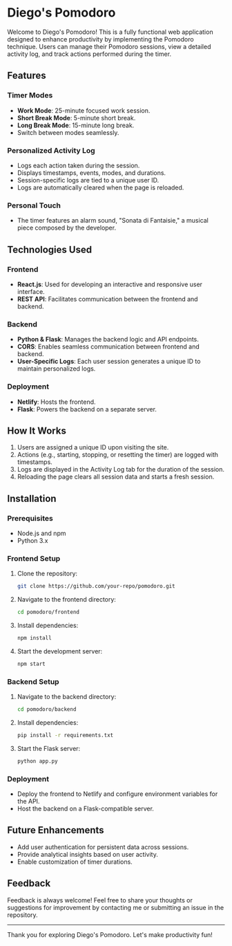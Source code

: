 # Diego's Pomodoro

Welcome to Diego's Pomodoro! This is a fully functional web application designed to enhance productivity by implementing the Pomodoro technique. Users can manage their Pomodoro sessions, view a detailed activity log, and track actions performed during the timer.

## Features

### Timer Modes

- **Work Mode**: 25-minute focused work session.
- **Short Break Mode**: 5-minute short break.
- **Long Break Mode**: 15-minute long break.
- Switch between modes seamlessly.

### Personalized Activity Log

- Logs each action taken during the session.
- Displays timestamps, events, modes, and durations.
- Session-specific logs are tied to a unique user ID.
- Logs are automatically cleared when the page is reloaded.

### Personal Touch

- The timer features an alarm sound, "Sonata di Fantaisie," a musical piece composed by the developer.

## Technologies Used

### Frontend

- **React.js**: Used for developing an interactive and responsive user interface.
- **REST API**: Facilitates communication between the frontend and backend.

### Backend

- **Python & Flask**: Manages the backend logic and API endpoints.
- **CORS**: Enables seamless communication between frontend and backend.
- **User-Specific Logs**: Each user session generates a unique ID to maintain personalized logs.

### Deployment

- **Netlify**: Hosts the frontend.
- **Flask**: Powers the backend on a separate server.

## How It Works

1. Users are assigned a unique ID upon visiting the site.
2. Actions (e.g., starting, stopping, or resetting the timer) are logged with timestamps.
3. Logs are displayed in the Activity Log tab for the duration of the session.
4. Reloading the page clears all session data and starts a fresh session.

## Installation

### Prerequisites

- Node.js and npm
- Python 3.x

### Frontend Setup

1. Clone the repository:
   ```bash
   git clone https://github.com/your-repo/pomodoro.git
   ```
2. Navigate to the frontend directory:
   ```bash
   cd pomodoro/frontend
   ```
3. Install dependencies:
   ```bash
   npm install
   ```
4. Start the development server:
   ```bash
   npm start
   ```

### Backend Setup

1. Navigate to the backend directory:
   ```bash
   cd pomodoro/backend
   ```
2. Install dependencies:
   ```bash
   pip install -r requirements.txt
   ```
3. Start the Flask server:
   ```bash
   python app.py
   ```

### Deployment

- Deploy the frontend to Netlify and configure environment variables for the API.
- Host the backend on a Flask-compatible server.

## Future Enhancements

- Add user authentication for persistent data across sessions.
- Provide analytical insights based on user activity.
- Enable customization of timer durations.

## Feedback

Feedback is always welcome! Feel free to share your thoughts or suggestions for improvement by contacting me or submitting an issue in the repository.

---

Thank you for exploring Diego's Pomodoro. Let's make productivity fun!

